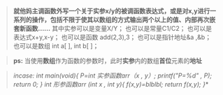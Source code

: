 
>**就他妈主调函数外写一个关于实参x/y的被调函数表达式，或是对x,y进行一系列的操作，包括不限于使其以数组的方式输出两个以上的值、内部再次嵌套新函数......**
>其中实参可以是变量X/Y；
>也可以是常量C1/C2；
>也可以是表达式x+y,x-y；
>也可以是函数 add(2,3),3；
>也可以是指针地址&a ,&b；
>也可以是数组 int a[ ], int b[ ]；

>**ps:**
当使用**数组**作为函数的参数时，此时**实参**内的数组**首位**元素的**地址**

>*incase:*
*int main(void){
P=int 实参函数arr（x , y）;
printf("P=%d" , P);
return 0;
}
int 形参函数arr (int x , int y){
f(x,y)=blblbl;
return f(x,y);
}**
<!--stackedit_data:
eyJoaXN0b3J5IjpbMTM1NzU0MTU2OCwtMTEyNTI5NzQ0NSwtMT
I3OTI0OTI1MCw2ODA5MjI5MjAsNjYxNjMxOTI3XX0=
-->